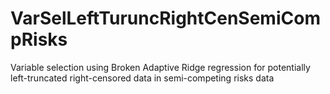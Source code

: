 # VarSelLeftTuruncRightCenSemiCompRisks
Variable selection using Broken Adaptive Ridge regression for potentially left-truncated right-censored data in semi-competing risks data

